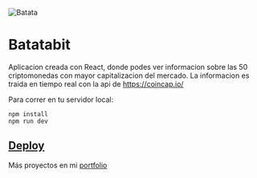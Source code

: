 ![Batata](https://drive.google.com/file/d/1HP_YdDYMosAp6wwagaMzvzdk39uwqxGJ/view)
# Batatabit

Aplicacion creada con React, donde podes ver informacion sobre las 50 criptomonedas con mayor capitalizacion del mercado. La informacion es traida en tiempo real
con la api de https://coincap.io/

Para correr en tu servidor local:
```
npm install
npm run dev
```

[Deploy](https://batatabitcrypto.web.app/)
---
Más proyectos en mi [portfolio](https://juliansafadi-app.web.app/)

